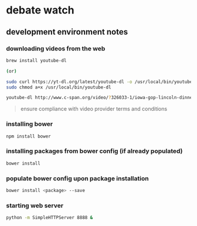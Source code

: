 # debate watch

## development environment notes

### downloading videos from the web

```` sh
brew install youtube-dl

(or)

sudo curl https://yt-dl.org/latest/youtube-dl -o /usr/local/bin/youtube-dl
sudo chmod a+x /usr/local/bin/youtube-dl
````

```` sh
youtube-dl http://www.c-span.org/video/?326033-1/iowa-gop-lincoln-dinner
````

> ensure compliance with video provider terms and conditions

### installing bower

```` sh
npm install bower
````

### installing packages from bower config (if already populated)

```` sh
bower install
````

### populate bower config upon package installation

```` sh
bower install <package> --save
````

### starting web server

```` sh
python -m SimpleHTTPServer 8888 &
````
